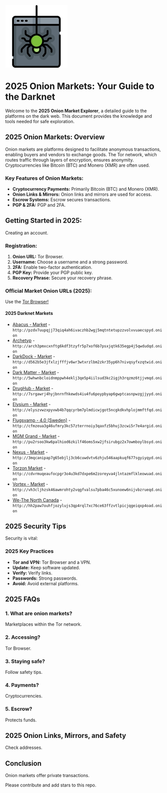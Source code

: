 <img src="/snapshots/preferences.webp" width="200">

# 2025 Onion Markets: Your Guide to the Darknet

Welcome to the **2025 Onion Market Explorer**, a detailed guide to the platforms on the dark web. This document provides the knowledge and tools needed for safe exploration.

## 2025 Onion Markets: Overview

Onion markets are platforms designed to facilitate anonymous transactions, enabling buyers and vendors to exchange goods. The Tor network, which routes traffic through layers of encryption, ensures anonymity. Cryptocurrencies like Bitcoin (BTC) and Monero (XMR) are often used.

### Key Features of Onion Markets:
*   **Cryptocurrency Payments:** Primarily Bitcoin (BTC) and Monero (XMR).
*   **Onion Links & Mirrors:** Onion links and mirrors are used for access.
*   **Escrow Systems:** Escrow secures transactions.
*   **PGP & 2FA:** PGP and 2FA.

## Getting Started in 2025:

Creating an account.

### Registration:
1.  **Onion URL:** Tor Browser.
2.  **Username:** Choose a username and a strong password.
3.  **2FA:** Enable two-factor authentication.
4.  **PGP Key:** Provide your PGP public key.
5.  **Recovery Phrase:** Secure your recovery phrase.

### Official Market Onion URLs (2025):

Use the [Tor Browser!](https://www.torproject.org/download/)

#### 2025 Darknet Markets

*   [Abacus - Market](http://pzdv7uupqjj73qiq4ah6ivaczhb2wgj5mqtntetupzzvolvvuaecspyd.onion) - `http://pzdv7uupqjj73qiq4ah6ivaczhb2wgj5mqtntetupzzvolvvuaecspyd.onion`
*   [Archetyp](@archetyp) - `http://arch3pmxcxnftg6kdf3tzyfr5p7xof6b7psxjqtk635egp4j5qwdudqd.onion`
*   [DarkDock - Market](http://d562b5e3jfxlzjfffjv6wr3wtxrzlbm2zkr35yp6h7nivqsyfxzqtwid.onion) - `http://d562b5e3jfxlzjfffjv6wr3wtxrzlbm2zkr35yp6h7nivqsyfxzqtwid.onion`
*   [Dark Matter - Market](http://5whwnbcloidnmppwh4eklj3qe5p4iilsud3kc2igjh3rqzmz6tjjvmqd.onion) - `http://5whwnbcloidnmppwh4eklj3qe5p4iilsud3kc2igjh3rqzmz6tjjvmqd.onion`
*   [DrugHub - Market](http://7srgawrj4hyjbnrnfhkewds4iu4fu6poypbyap6gwptcasnpwzgjjyyd.onion) - `http://7srgawrj4hyjbnrnfhkewds4iu4fu6poypbyap6gwptcasnpwzgjjyyd.onion`
*   [Elysium - Market](http://elyszvwzxpyvwb4b7qqcyrbm7plmdicwjgot5ncgkdkvhplojmmftfqd.onion) - `http://elyszvwzxpyvwb4b7qqcyrbm7plmdicwjgot5ncgkdkvhplojmmftfqd.onion`
*   [Flugsvamp - 4.0 (Sweden)](http://cfmzeua3g46ufmry3kc57zterrnoiy3qaxfz5bhuj3zcwi5r7e4argid.onion) - `http://cfmzeua3g46ufmry3kc57zterrnoiy3qaxfz5bhuj3zcwi5r7e4argid.onion`
*   [MGM Grand - Market](http://pu2rsoo3kw6palhiod6zkilf46oms5xw2jfsirubgz2x7owmboylbsyd.onion) - `http://pu2rsoo3kw6palhiod6zkilf46oms5xw2jfsirubgz2x7owmboylbsyd.onion`
*   [Nexus - Market](http://3mqcanipap7g65ebjlj3cb6cuwdvtv6zhju546aapkuqf677sgyiyqyd.onion) - `http://3mqcanipap7g65ebjlj3cb6cuwdvtv6zhju546aapkuqf677sgyiyqyd.onion`
*   [Torzon Market](http://cdvrmuqeaufocpgr3o4u3kd7dxpe6m2zoreyva4jlntazmflkleowuad.onion) - `http://cdvrmuqeaufocpgr3o4u3kd7dxpe6m2zoreyva4jlntazmflkleowuad.onion`
*   [Vortex - Market](http://vh3cljhzsk46awmrohty2vqgfvalsu7pba46c5xunoew6nijvbzrueqd.onion) - `http://vh3cljhzsk46awmrohty2vqgfvalsu7pba46c5xunoew6nijvbzrueqd.onion`
*   [We-The North Canada](http://hh2paw7ouhfjozylujs3qp4rql7xc76ce63ffzvtlpicjqgeiqxp4oad.onion) - `http://hh2paw7ouhfjozylujs3qp4rql7xc76ce63ffzvtlpicjqgeiqxp4oad.onion`

## 2025 Security Tips

Security is vital:

### 2025 Key Practices
*   **Tor and VPN:** Tor Browser and a VPN.
*   **Update:** Keep software updated.
*   **Verify:** Verify links.
*   **Passwords:** Strong passwords.
*   **Avoid:** Avoid external platforms.

## 2025 FAQs

### 1. What are onion markets?
Marketplaces within the Tor network.

### 2. Accessing?
Tor Browser.

### 3. Staying safe?
Follow safety tips.

### 4. Payments?
Cryptocurrencies.

### 5. Escrow?
Protects funds.

## 2025 Onion Links, Mirrors, and Safety

Check addresses.

## Conclusion

Onion markets offer private transactions.

Please contribute and add stars to this repo.